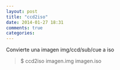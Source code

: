```yaml
---
layout: post
title: "ccd2iso"
date: 2014-01-27 18:31
comments: true
categories: 
---
```

Convierte una imagen img/ccd/sub/cue a iso

>$ ccd2iso imagen.img imagen.iso 

